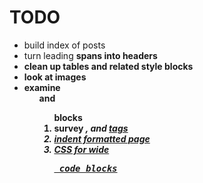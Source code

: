 # TODO

- build index of posts
- turn leading <strong> spans into headers
- clean up tables and related style blocks
- look at images
- examine <ul> and <ol> blocks
- survey <i>, <b> and <u> tags
- indent formatted page
- CSS for wide <pre> code blocks 
